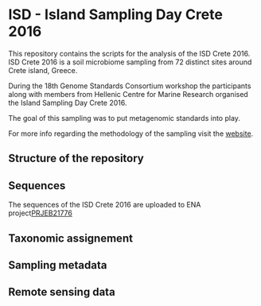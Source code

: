 # ISD - Island Sampling Day Crete 2016

This repository contains the scripts for the analysis of the ISD Crete 2016.
ISD Crete 2016 is a soil microbiome sampling from 72 distinct sites around 
Crete island, Greece. 

During the 18th Genome Standards Consortium workshop the participants along
with members from Hellenic Centre for Marine Research organised the Island 
Sampling Day Crete 2016.

The goal of this sampling was to put metagenomic standards into play.

For more info regarding the methodology of the sampling 
visit the [website](https://lab42open-team.github.io/isd-crete-website/).

## Structure of the repository


## Sequences

The sequences of the ISD Crete 2016 are uploaded to ENA project[PRJEB21776](https://www.ebi.ac.uk/ena/browser/view/PRJEB21776)

## Taxonomic assignement


## Sampling metadata

## Remote sensing data


